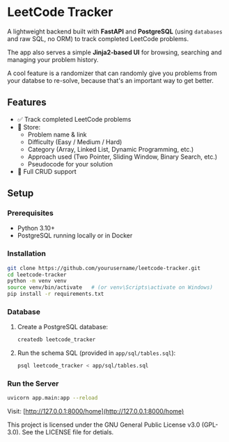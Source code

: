 # LeetCode Tracker

A lightweight backend built with **FastAPI** and **PostgreSQL** (using `databases` and raw SQL, no ORM) to track completed LeetCode problems.  

The app also serves a simple **Jinja2-based UI** for browsing, searching and managing your problem history. 

A cool feature is a randomizer that can randomly give you problems from your databse to re-solve, because that's an important way to get better. 

## Features

- ✅ Track completed LeetCode problems
- 📝 Store:
  - Problem name & link
  - Difficulty (Easy / Medium / Hard)
  - Category (Array, Linked List, Dynamic Programming, etc.)
  - Approach used (Two Pointer, Sliding Window, Binary Search, etc.)
  - Pseudocode for your solution
- 🔄 Full CRUD support

## Setup

### Prerequisites
- Python 3.10+
- PostgreSQL running locally or in Docker

### Installation
```bash
git clone https://github.com/yourusername/leetcode-tracker.git
cd leetcode-tracker
python -m venv venv
source venv/bin/activate   # (or venv\Scripts\activate on Windows)
pip install -r requirements.txt
```

### Database
1. Create a PostgreSQL database:
   ```bash
   createdb leetcode_tracker
   ```
2. Run the schema SQL (provided in `app/sql/tables.sql`):
   ```bash
   psql leetcode_tracker < app/sql/tables.sql
   ```

### Run the Server
```bash
uvicorn app.main:app --reload
```

Visit: [http://127.0.0.1:8000/home](http://127.0.0.1:8000/home)


This project is licensed under the GNU General Public License v3.0 (GPL-3.0). See the LICENSE file for detials.
